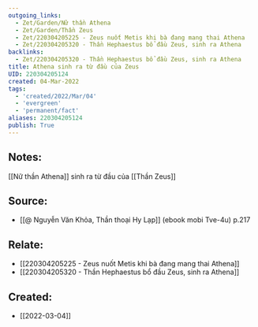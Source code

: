 ```yaml
---
outgoing_links:
  - Zet/Garden/Nữ thần Athena
  - Zet/Garden/Thần Zeus
  - Zet/220304205225 - Zeus nuốt Metis khi bà đang mang thai Athena
  - Zet/220304205320 - Thần Hephaestus bổ đầu Zeus, sinh ra Athena
backlinks:
  - Zet/220304205320 - Thần Hephaestus bổ đầu Zeus, sinh ra Athena
title: Athena sinh ra từ đầu của Zeus
UID: 220304205124
created: 04-Mar-2022
tags:
  - 'created/2022/Mar/04'
  - 'evergreen'
  - 'permanent/fact'
aliases: 220304205124
publish: True
---
```

## Notes:
[[Nữ thần Athena]] sinh ra từ đầu của [[Thần Zeus]]

## Source:
- [[@ Nguyễn Văn Khỏa, Thần thoại Hy Lạp]] (ebook mobi Tve-4u) p.217

## Relate:
- [[220304205225 - Zeus nuốt Metis khi bà đang mang thai Athena]]
- [[220304205320 - Thần Hephaestus bổ đầu Zeus, sinh ra Athena]]
## Created:
- [[2022-03-04]]
